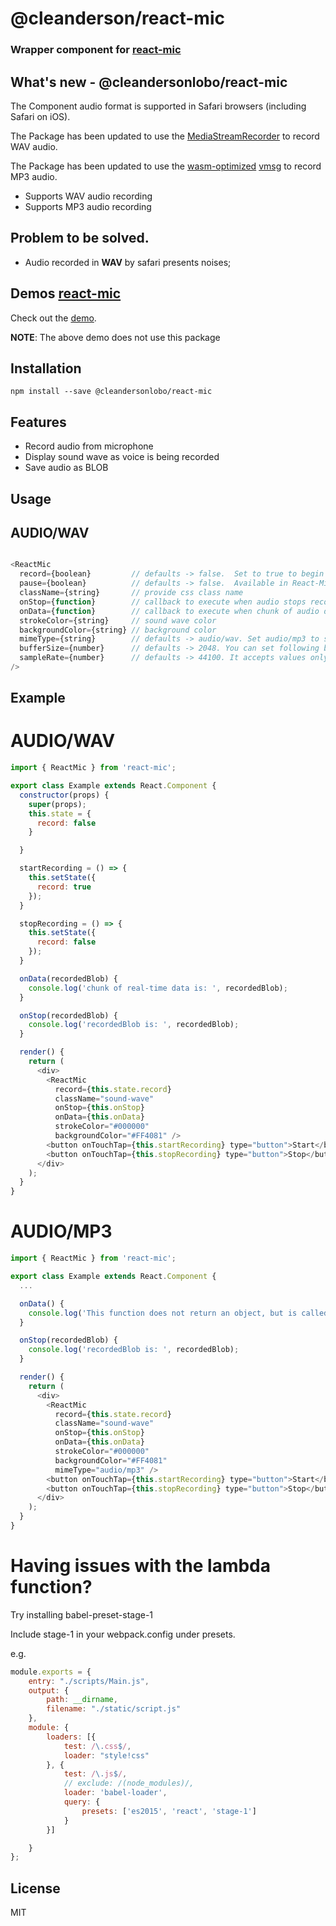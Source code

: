 # @cleanderson/react-mic

### Wrapper component for [react-mic](https://github.com/hackingbeauty/react-mic)


## What's new - @cleandersonlobo/react-mic

The Component audio format is supported in Safari browsers (including Safari on iOS). 

The Package has been updated to use the [MediaStreamRecorder](https://github.com/cleandersonlobo/MediaStreamRecorder) to record WAV audio.

The Package has been updated to use the [wasm-optimized](https://hackernoon.com/creating-webassembly-powered-library-for-modern-web-846da334f8fc) [vmsg](https://github.com/Kagami/vmsg) to record MP3 audio.


- Supports WAV audio recording
- Supports MP3 audio recording

## Problem to be solved.

- Audio recorded in **WAV** by safari presents noises;


## Demos [react-mic](https://github.com/hackingbeauty/react-mic)


Check out the [demo](https://www.voicerecordpro.com/#/record).

**NOTE**: The above demo does not use this package

## Installation

`npm install --save @cleandersonlobo/react-mic`

## Features

- Record audio from microphone
- Display sound wave as voice is being recorded
- Save audio as BLOB

## Usage

## **AUDIO/WAV**

```js

<ReactMic
  record={boolean}         // defaults -> false.  Set to true to begin recording
  pause={boolean}          // defaults -> false.  Available in React-Mic-Plus upgrade only
  className={string}       // provide css class name
  onStop={function}        // callback to execute when audio stops recording
  onData={function}        // callback to execute when chunk of audio data is available
  strokeColor={string}     // sound wave color
  backgroundColor={string} // background color
  mimeType={string}        // defaults -> audio/wav. Set audio/mp3 to switch to MP3
  bufferSize={number}      // defaults -> 2048. You can set following bufferSize values: 0, 256, 512, 1024, 2048, 4096, 8192, and 16384. 
  sampleRate={number}      // defaults -> 44100. It accepts values only in range: 22050 to 96000 
/>

```

## Example 

# AUDIO/WAV

```js
import { ReactMic } from 'react-mic';

export class Example extends React.Component {
  constructor(props) {
    super(props);
    this.state = {
      record: false
    }

  }

  startRecording = () => {
    this.setState({
      record: true
    });
  }

  stopRecording = () => {
    this.setState({
      record: false
    });
  }

  onData(recordedBlob) {
    console.log('chunk of real-time data is: ', recordedBlob);
  }

  onStop(recordedBlob) {
    console.log('recordedBlob is: ', recordedBlob);
  }

  render() {
    return (
      <div>
        <ReactMic
          record={this.state.record}
          className="sound-wave"
          onStop={this.onStop}
          onData={this.onData}
          strokeColor="#000000"
          backgroundColor="#FF4081" />
        <button onTouchTap={this.startRecording} type="button">Start</button>
        <button onTouchTap={this.stopRecording} type="button">Stop</button>
      </div>
    );
  }
}
```

# AUDIO/MP3

```js
import { ReactMic } from 'react-mic';

export class Example extends React.Component {
  ...

  onData() {
    console.log('This function does not return an object, but is called at a time interval of 10ms');
  }

  onStop(recordedBlob) {
    console.log('recordedBlob is: ', recordedBlob);
  }

  render() {
    return (
      <div>
        <ReactMic
          record={this.state.record}
          className="sound-wave"
          onStop={this.onStop}
          onData={this.onData}
          strokeColor="#000000"
          backgroundColor="#FF4081" 
          mimeType="audio/mp3" />
        <button onTouchTap={this.startRecording} type="button">Start</button>
        <button onTouchTap={this.stopRecording} type="button">Stop</button>
      </div>
    );
  }
}
```
# Having issues with the lambda function?
Try installing babel-preset-stage-1

Include stage-1 in your webpack.config under presets.

e.g.

```js
module.exports = {
    entry: "./scripts/Main.js",
    output: {
        path: __dirname,
        filename: "./static/script.js"
    },
    module: {
        loaders: [{
            test: /\.css$/,
            loader: "style!css"
        }, {
            test: /\.js$/,
            // exclude: /(node_modules)/,
            loader: 'babel-loader',
            query: {
                presets: ['es2015', 'react', 'stage-1']
            }
        }]

    }
};
```

## License

MIT
